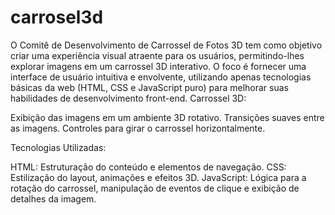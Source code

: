 # carrosel3d
O Comitê de Desenvolvimento de Carrossel de Fotos 3D tem como objetivo criar uma experiência visual atraente para os usuários, permitindo-lhes explorar imagens em um carrossel 3D interativo. O foco é fornecer uma interface de usuário intuitiva e envolvente, utilizando apenas tecnologias básicas da web (HTML, CSS e JavaScript puro) para melhorar suas habilidades de desenvolvimento front-end.
Carrossel 3D:

Exibição das imagens em um ambiente 3D rotativo.
Transições suaves entre as imagens.
Controles para girar o carrossel horizontalmente.

Tecnologias Utilizadas:


HTML: Estruturação do conteúdo e elementos de navegação.
CSS: Estilização do layout, animações e efeitos 3D.
JavaScript: Lógica para a rotação do carrossel, manipulação de eventos de clique e exibição de detalhes da imagem.
